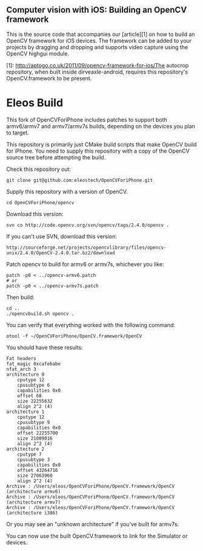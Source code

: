 Computer vision with iOS: Building an OpenCV framework
------------------------------------------------------

This is the source code that accompanies our [article][1] on how to build an OpenCV framework for iOS devices. The framework can be added to your projects by dragging and dropping and supports video capture using the OpenCV highgui module. 

[1]: http://aptogo.co.uk/2011/09/opencv-framework-for-ios/The autocrop repository, when built inside dirveaxle-android,
requires this repository's OpenCV.framework to be present.

Eleos Build
===========

This fork of OpenCVForiPhone includes patches to support both armv6/armv7 and armv7/armv7s builds, depending on the devices you plan to target.

This repository is primarily just CMake build scripts that make OpenCV build for iPhone. You need to supply this repository with a copy of the OpenCV source tree before attempting the build.

Check this repository out:

    git clone git@github.com:eleostech/OpenCVForiPhone.git

Supply this repository with a version of OpenCV.

    cd OpenCVForiPhone/opencv

Download this version:

    svn co http://code.opencv.org/svn/opencv/tags/2.4.0/opencv .

If you can't use SVN, download this version:

    http://sourceforge.net/projects/opencvlibrary/files/opencv-unix/2.4.0/OpenCV-2.4.0.tar.bz2/download

Patch opencv to build for armv6 or armv7s, whichever you like:

    patch -p0 < ../opencv-armv6.patch
    # or
    patch -p0 < ../opencv-armv7s.patch

Then build:

    cd ..
    ./opencvbuild.sh opencv .

You can verify that everything worked with the following command:

    otool -f ~/OpenCVForiPhone/OpenCV.framework/OpenCV

You should have these results:

    Fat headers
    fat_magic 0xcafebabe
    nfat_arch 3
    architecture 0
        cputype 12
        cpusubtype 6
        capabilities 0x0
        offset 68
        size 22255632
        align 2^2 (4)
    architecture 1
        cputype 12
        cpusubtype 9
        capabilities 0x0
        offset 22255700
        size 21009016
        align 2^2 (4)
    architecture 2
        cputype 7
        cpusubtype 3
        capabilities 0x0
        offset 43264716
        size 27063960
        align 2^2 (4)
    Archive : /Users/eleos/OpenCVForiPhone/OpenCV.framework/OpenCV (architecture armv6)
    Archive : /Users/eleos/OpenCVForiPhone/OpenCV.framework/OpenCV (architecture armv7)
    Archive : /Users/eleos/OpenCVForiPhone/OpenCV.framework/OpenCV (architecture i386)

Or you may see an "unknown architecture" if you've built for armv7s.

You can now use the built OpenCV.framework to link for the Simulator or devices.
